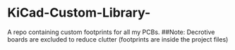 # KiCad-Custom-Library-
A repo containing custom footprints for all my PCBs.
##Note:
Decrotive boards are excluded to reduce clutter (footprints are inside the project files)

